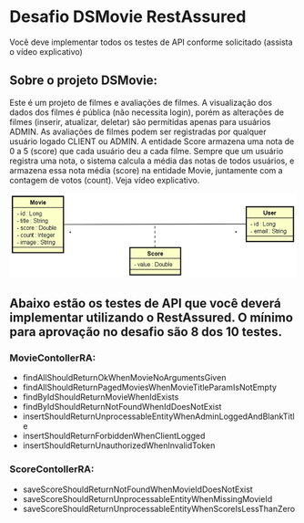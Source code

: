 # Desafio DSMovie RestAssured
Você deve implementar todos os testes de API conforme solicitado (assista o vídeo explicativo)

## Sobre o projeto DSMovie:
Este é um projeto de filmes e avaliações de filmes. A visualização dos dados dos filmes é pública (não necessita login), porém as alterações de filmes (inserir, atualizar, deletar) são permitidas apenas para usuários ADMIN. As avaliações de filmes podem ser registradas por qualquer usuário logado CLIENT ou ADMIN. A entidade Score armazena uma nota de 0 a 5 (score) que cada usuário deu a cada filme. Sempre que um usuário registra uma nota, o sistema calcula a média das notas de todos usuários, e armazena essa nota média (score) na entidade Movie, juntamente com a contagem de votos (count).  Veja vídeo explicativo.

![class-diagram](assets/class-diagram.png)

## Abaixo estão os testes de API que você deverá implementar utilizando o RestAssured. O mínimo para aprovação no desafio são 8 dos 10 testes.

### MovieContollerRA:
 - findAllShouldReturnOkWhenMovieNoArgumentsGiven
 - findAllShouldReturnPagedMoviesWhenMovieTitleParamIsNotEmpty
 - findByIdShouldReturnMovieWhenIdExists
 - findByIdShouldReturnNotFoundWhenIdDoesNotExist
 - insertShouldReturnUnprocessableEntityWhenAdminLoggedAndBlankTitle
 - insertShouldReturnForbiddenWhenClientLogged
 - insertShouldReturnUnauthorizedWhenInvalidToken

### ScoreContollerRA:
 - saveScoreShouldReturnNotFoundWhenMovieIdDoesNotExist
 - saveScoreShouldReturnUnprocessableEntityWhenMissingMovieId
 - saveScoreShouldReturnUnprocessableEntityWhenScoreIsLessThanZero

